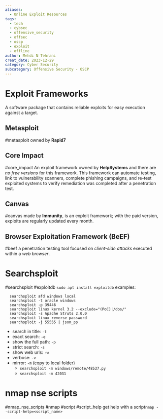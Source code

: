 ```yaml
---
aliases:
  - Online Exploit Resources
tags:
  - tech
  - cybsec
  - offensive_security
  - offsec
  - oscp
  - exploit
  - offline
author: Mehdi N Tehrani
creat_date: 2023-12-29
category: Cyber Security
subcategory: Offensive Security - OSCP
---
```


# Exploit Frameworks
A software package that contains reliable exploits for easy execution against a target.

## Metasploit
#metasploit
owned by **Rapid7**
## Core Impact
#core_impact
An exploit framework owned by **HelpSystems** and there are *no free versions* for this framework. This framework can automate testing, link to vulnerability scanners, complete phishing campaigns, and re-test exploited systems to verify remediation was completed after a penetration test.

## Canvas
#canvas
made by **Immunity**, is an exploit framework; with the paid version, exploits are regularly updated every month.

## Browser Exploitation Framework (BeEF)
#beef
a penetration testing tool focused on *client-side attacks* executed within a *web browser*.

# Searchsploit
#searchsploit #exploitdb
`sudo apt install exploitdb`
examples:
```
  searchsploit afd windows local
  searchsploit -t oracle windows
  searchsploit -p 39446
  searchsploit linux kernel 3.2 --exclude="(PoC)|/dos/"
  searchsploit -s Apache Struts 2.0.0
  searchsploit linux reverse password
  searchsploit -j 55555 | json_pp
```

- search in title: `-t`
- exact search: `-e`
- show the full path: `-p`
- strict search: `-s`
- show web urls: `-w`
- verbose: `-v`
- mirror: `-m` (copy to local folder)
	- `searchsploit -m windows/remote/48537.py`
	- `searchsploit -m 42031`

# nmap nse scripts
#nmap_nse_scripts #nmap #script #script_help
get help with a script`nmap --script-help=<script_name>`

